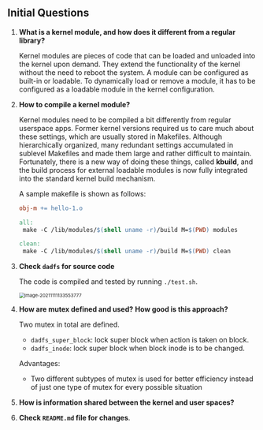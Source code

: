 ## Initial Questions

1. **What is a kernel module, and how does it different from a regular library?**

   Kernel modules are pieces of code that can be loaded and unloaded into the kernel upon demand. They extend the functionality of the kernel without the need to reboot the system. A module can be configured as built-in or loadable. To dynamically load or remove a module, it has to be configured as a loadable module in the kernel configuration.

2. **How to compile a kernel module?**

   Kernel modules need to be compiled a bit differently from regular userspace apps. Former kernel versions required us to care much about these settings, which are usually stored in Makefiles. Although hierarchically organized, many redundant settings accumulated in sublevel Makefiles and made them large and rather difficult to maintain. Fortunately, there is a new way of doing these things, called **kbuild**, and the build process for external loadable modules is now fully integrated into the standard kernel build mechanism.

   A sample makefile is shown as follows:

   ```makefile
   obj-m += hello-1.o
   
   all:
   	make -C /lib/modules/$(shell uname -r)/build M=$(PWD) modules
   
   clean:
   	make -C /lib/modules/$(shell uname -r)/build M=$(PWD) clean
   ```

3. **Check `dadfs` for source code**

   The code is compiled and tested by running `./test.sh`.

   <img src="/home/pastrol/VE482-FA2022/lab/l7/images/image-20211111133553777.png" alt="image-20211111133553777" style="zoom:67%;" />

1. **How are mutex defined and used?** **How good is this approach?**

   Two mutex in total are defined.

   - `dadfs_super_block`: lock super block when action is taken on block.
   - `dadfs_inode`: lock super block when block inode is to be changed.

   Advantages:

   - Two different subtypes of mutex is used for better efficiency instead of just one type of mutex for every possible situation

2. **How is information shared between the kernel and user spaces?**

3. **Check `README.md` file for changes**.



